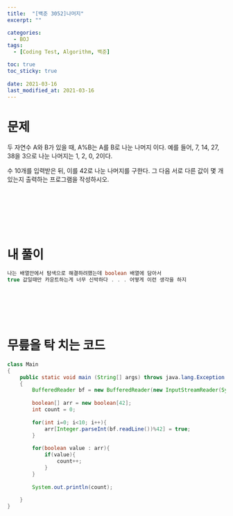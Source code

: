 ```yaml
---
title:  "[백준 3052]나머지"
excerpt: ""

categories:
  - BOJ
tags:
  - [Coding Test, Algorithm, 백준]

toc: true
toc_sticky: true
 
date: 2021-03-16
last_modified_at: 2021-03-16
---
```


# **문제**
두 자연수 A와 B가 있을 때, A%B는 A를 B로 나눈 나머지 이다. 예를 들어, 7, 14, 27, 38을 3으로 나눈 나머지는 1, 2, 0, 2이다. 

수 10개를 입력받은 뒤, 이를 42로 나눈 나머지를 구한다. 그 다음 서로 다른 값이 몇 개 있는지 출력하는 프로그램을 작성하시오.
<br><br><br><br><br><br><br>

# **내 풀이**
```java
나는 배열안에서 탐색으로 해결하려했는데 boolean 배열에 담아서
true 값일때만 카운트하는게 너무 신박하다 . . . 어떻게 이런 생각을 하지 
```
<br><br><br><br>

# **무릎을 탁 치는 코드**
```java
class Main
{
	public static void main (String[] args) throws java.lang.Exception
	{
	    BufferedReader bf = new BufferedReader(new InputStreamReader(System.in));
        
        boolean[] arr = new boolean[42];
        int count = 0;
        
        for(int i=0; i<10; i++){
            arr[Integer.parseInt(bf.readLine())%42] = true; 
        }
        
        for(boolean value : arr){
            if(value){
                count++;
            }
        }
        
        System.out.println(count);
	    
	}
}

```
